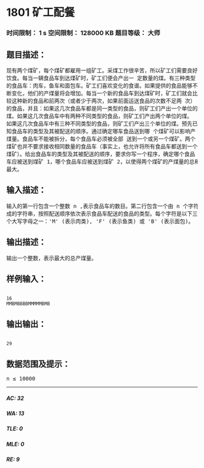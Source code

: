 # 1801 矿工配餐   
### 时间限制： 1 s     空间限制： 128000 KB     题目等级： 大师  
## 题目描述：  

<pre>
现有两个煤矿，每个煤矿都雇用一组矿工。采煤工作很辛苦，所以矿工们需要良好  
饮食。每当一辆食品车到达煤矿时，矿工们便会产出一 定数量的煤。有三种类型  
的食品车：肉车，鱼车和面包车。矿工们喜欢变化的食谱。如果提供的食品能够不  
断变化，他们的产煤量将会增加。每当一个新的食品车到达煤矿时，矿工们就会比  
较这种新的食品和前两次（或者少于两次，如果前面运送食品的次数不足两 次）  
的食品，并且：如果这几次食品车都是同一类型的食品，则矿工们产出一个单位的  
煤。如果这几次食品车中有两种不同类型的食品，则矿工们产出两个单位的煤。  
如果这几次食品车中有三种不同类型的食品，则矿工们产出三个单位的煤。预先已  
知食品车的类型及其被配送的顺序。通过确定哪车食品送到哪 个煤矿可以影响产  
煤量。食品车不能被拆分，每个食品车必须被全部 送到一个或另一个煤矿。两个  
煤矿也并不要求接收相同数量的食品车（事实上，也允许将所有食品车都送到一个  
煤矿）。给出食品车的类型及其被配送的顺序，要求你写一个程序，确定哪个食品  
车应被送到煤矿 1，哪个食品车应被送到煤矿 2，以使得两个煤矿的产煤量的总和  
最大。
</pre>
  
  
## 输入描述：  

<pre>
输入的第一行包含一个整数 n ,表示食品车的数目。第二行包含一个由 n 个字符组  
成的字符串，按照配送顺序依次表示食品车配送的食品的类型。每个字符是以下三  
个大写字母之一：'M' (表示肉类), 'F' (表示鱼类) 或 'B' (表示面包)。
</pre>
  
  
## 输出描述：  

<pre>
输出一个整数，表示最大的总产煤量。
</pre>
  
  
## 样例输入：  

<pre><code>
16  
MMBMBBBBMMMMMBMB
</code></pre>
  
  
## 输出输出：  

<pre><code>
29
</code></pre>
  
  
## 数据范围及提示：  

<pre>
n ≤ 10000
</pre>
  
  
***  

##### AC: 32  
##### WA: 13  
##### TLE: 0  
##### MLE: 0  
##### RE: 9  
